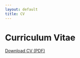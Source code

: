 ```yaml
---
layout: default
title: CV
---
```


# Curriculum Vitae

[Download CV (PDF)](/assets/CV_PranavLimaye.pdf)


